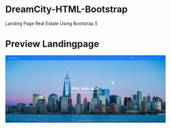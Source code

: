 # DreamCity-HTML-Bootstrap
Landing Page Real Estate Using Bootstrap 5

# Preview Landingpage
<img src="https://github.com/aqsajimmy/DreamCity-HTML-Bootstrap/blob/main/Screenshot_62.png">

